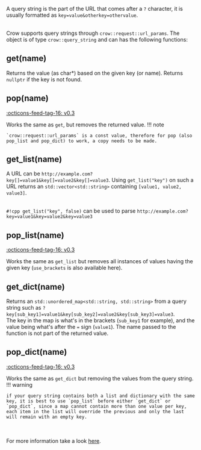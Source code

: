 A query string is the part of the URL that comes after a `?` character, it is usually formatted as `key=value&otherkey=othervalue`.
<br><br>

Crow supports query strings through `crow::request::url_params`. The object is of type `crow::query_string` and can has the following functions:<br>

## get(name)
Returns the value (as char*) based on the given key (or name). Returns `nullptr` if the key is not found.
## pop(name)
<span class="tag">[:octicons-feed-tag-16: v0.3](https://github.com/CrowCpp/Crow/releases/v0.3)</span>


Works the same as `get`, but removes the returned value.
!!! note

    `crow::request::url_params` is a const value, therefore for pop (also pop_list and pop_dict) to work, a copy needs to be made.

## get_list(name)
A URL can be `http://example.com?key[]=value1&key[]=value2&key[]=value3`. Using `get_list("key")` on such a URL returns an `std::vector<std::string>` containing `[value1, value2, value3]`.<br><br>

`#!cpp get_list("key", false)` can be used to parse `http://example.com?key=value1&key=value2&key=value3`
## pop_list(name)
<span class="tag">[:octicons-feed-tag-16: v0.3](https://github.com/CrowCpp/Crow/releases/v0.3)</span>


Works the same as `get_list` but removes all instances of values having the given key (`use_brackets` is also available here).
## get_dict(name)
Returns an `std::unordered_map<std::string, std::string>` from a query string such as `?key[sub_key1]=value1&key[sub_key2]=value2&key[sub_key3]=value3`.<br>
The key in the map is what's in the brackets (`sub_key1` for example), and the value being what's after the `=` sign (`value1`). The name passed to the function is not part of the returned value.
## pop_dict(name)
<span class="tag">[:octicons-feed-tag-16: v0.3](https://github.com/CrowCpp/Crow/releases/v0.3)</span>


Works the same as `get_dict` but removing the values from the query string.
!!! warning

    if your query string contains both a list and dictionary with the same key, it is best to use `pop_list` before either `get_dict` or `pop_dict`, since a map cannot contain more than one value per key, each item in the list will override the previous and only the last will remain with an empty key.

<br><br>
For more information take a look [here](../../reference/classcrow_1_1query__string.html).
